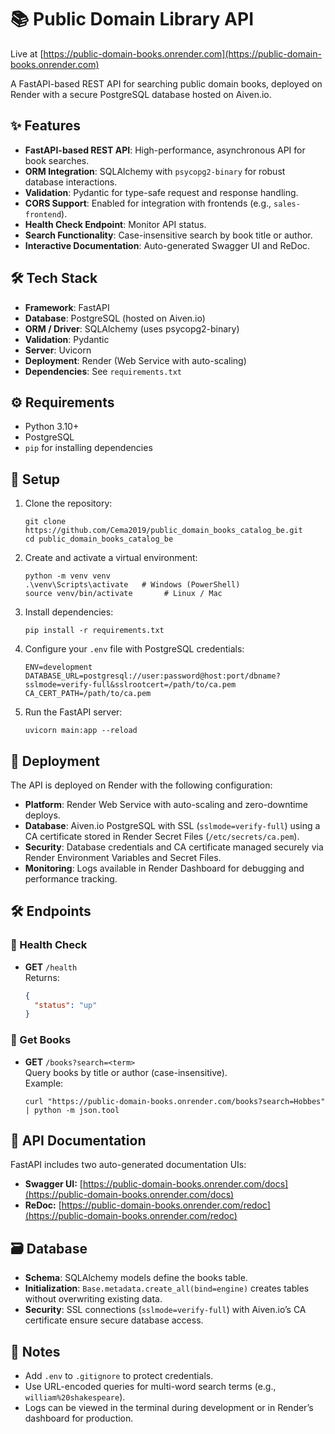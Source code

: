 # 📚 Public Domain Library API

Live at [https://public-domain-books.onrender.com](https://public-domain-books.onrender.com)

A FastAPI-based REST API for searching public domain books, deployed on Render with a secure PostgreSQL database hosted on Aiven.io.

## ✨ Features

- **FastAPI-based REST API**: High-performance, asynchronous API for book searches.
- **ORM Integration**: SQLAlchemy with `psycopg2-binary` for robust database interactions.
- **Validation**: Pydantic for type-safe request and response handling.
- **CORS Support**: Enabled for integration with frontends (e.g., `sales-frontend`).
- **Health Check Endpoint**: Monitor API status.
- **Search Functionality**: Case-insensitive search by book title or author.
- **Interactive Documentation**: Auto-generated Swagger UI and ReDoc.

## 🛠️ Tech Stack

- **Framework**: FastAPI
- **Database**: PostgreSQL (hosted on Aiven.io)
- **ORM / Driver**: SQLAlchemy (uses psycopg2-binary)
- **Validation**: Pydantic
- **Server**: Uvicorn
- **Deployment**: Render (Web Service with auto-scaling)
- **Dependencies**: See `requirements.txt`

## ⚙️ Requirements

- Python 3.10+
- PostgreSQL
- `pip` for installing dependencies

## 🔧 Setup

1. Clone the repository:

   ```
   git clone https://github.com/Cema2019/public_domain_books_catalog_be.git
   cd public_domain_books_catalog_be
   ```

2. Create and activate a virtual environment:

   ```
   python -m venv venv
   .\venv\Scripts\activate   # Windows (PowerShell)
   source venv/bin/activate       # Linux / Mac
   ```

3. Install dependencies:

   ```
   pip install -r requirements.txt
   ```

4. Configure your `.env` file with PostgreSQL credentials:

   ```
   ENV=development
   DATABASE_URL=postgresql://user:password@host:port/dbname?sslmode=verify-full&sslrootcert=/path/to/ca.pem
   CA_CERT_PATH=/path/to/ca.pem
   ```

5. Run the FastAPI server:
   ```
   uvicorn main:app --reload
   ```
## 🚀 Deployment

The API is deployed on Render with the following configuration:
- **Platform**: Render Web Service with auto-scaling and zero-downtime deploys.
- **Database**: Aiven.io PostgreSQL with SSL (`sslmode=verify-full`) using a CA certificate stored in Render Secret Files (`/etc/secrets/ca.pem`).
- **Security**: Database credentials and CA certificate managed securely via Render Environment Variables and Secret Files.
- **Monitoring**: Logs available in Render Dashboard for debugging and performance tracking.

## 🛠️ Endpoints

### 💓 Health Check

- **GET** `/health`  
  Returns:
  ```json
  {
    "status": "up"
  }
  ```

### 📘 Get Books

- **GET** `/books?search=<term>`  
  Query books by title or author (case-insensitive).  
  Example:
  ```
  curl "https://public-domain-books.onrender.com/books?search=Hobbes" | python -m json.tool
  ```

## 🧭 API Documentation

FastAPI includes two auto-generated documentation UIs:

- **Swagger UI:** [https://public-domain-books.onrender.com/docs](https://public-domain-books.onrender.com/docs)
- **ReDoc:** [https://public-domain-books.onrender.com/redoc](https://public-domain-books.onrender.com/redoc)

## 🗃️ Database

- **Schema**: SQLAlchemy models define the books table.
- **Initialization**: `Base.metadata.create_all(bind=engine)` creates tables without overwriting existing data.
- **Security**: SSL connections (`sslmode=verify-full`) with Aiven.io’s CA certificate ensure secure database access.

## 📝 Notes

- Add `.env` to `.gitignore` to protect credentials.
- Use URL-encoded queries for multi-word search terms (e.g., `william%20shakespeare`).
- Logs can be viewed in the terminal during development or in Render’s dashboard for production.
